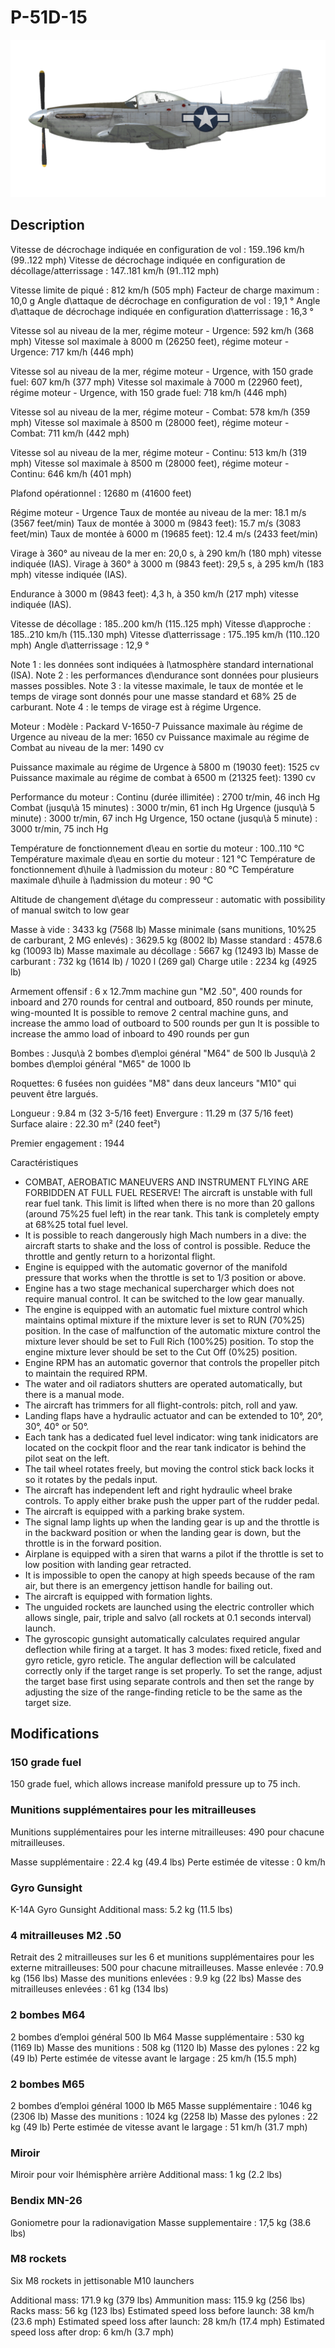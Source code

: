 # P-51D-15

![p51d15](../images/p51d15.png)

## Description

Vitesse de décrochage indiquée en configuration de vol : 159..196 km/h (99..122 mph)
Vitesse de décrochage indiquée en configuration de décollage/atterrissage : 147..181 km/h (91..112 mph)

Vitesse limite de piqué : 812 km/h (505 mph)
Facteur de charge maximum : 10,0 g
Angle d\attaque de décrochage en configuration de vol : 19,1 °
Angle d\attaque de décrochage indiquée en configuration d\atterrissage : 16,3 °

Vitesse sol au niveau de la mer, régime moteur - Urgence: 592 km/h (368 mph)
Vitesse sol maximale à 8000 m (26250 feet), régime moteur - Urgence: 717 km/h (446 mph)

Vitesse sol au niveau de la mer, régime moteur - Urgence, with 150 grade fuel: 607 km/h (377 mph)
Vitesse sol maximale à 7000 m (22960 feet), régime moteur - Urgence, with 150 grade fuel: 718 km/h (446 mph)

Vitesse sol au niveau de la mer, régime moteur - Combat: 578 km/h (359 mph)
Vitesse sol maximale à 8500 m (28000 feet), régime moteur - Combat: 711 km/h (442 mph)

Vitesse sol au niveau de la mer, régime moteur - Continu: 513 km/h (319 mph)
Vitesse sol maximale à 8500 m (28000 feet), régime moteur - Continu: 646 km/h (401 mph)

Plafond opérationnel : 12680 m (41600 feet)

Régime moteur - Urgence
Taux de montée au niveau de la mer: 18.1 m/s (3567 feet/min)
Taux de montée à 3000 m (9843 feet): 15.7 m/s (3083 feet/min)
Taux de montée à 6000 m (19685 feet): 12.4 m/s (2433 feet/min)

Virage à 360° au niveau de la mer en: 20,0 s, à 290 km/h (180 mph) vitesse indiquée (IAS).
Virage à 360° à 3000 m (9843 feet): 29,5 s, à 295 km/h (183 mph) vitesse indiquée (IAS).

Endurance à 3000 m (9843 feet): 4,3 h, à 350 km/h (217 mph) vitesse indiquée (IAS).

Vitesse de décollage : 185..200 km/h (115..125 mph)
Vitesse d\approche : 185..210 km/h (115..130 mph)
Vitesse d\atterrissage : 175..195 km/h (110..120 mph)
Angle d\atterrissage : 12,9 °

Note 1 : les données sont indiquées à l\atmosphère standard international (ISA).
Note 2 : les performances d\endurance sont données pour plusieurs masses possibles.
Note 3 : la vitesse maximale, le taux de montée et le temps de virage sont donnés pour une masse standard et 68% 25 de carburant.
Note 4 : le temps de virage est à régime Urgence.

Moteur :
Modèle : Packard V-1650-7
Puissance maximale àu régime de Urgence au niveau de la mer: 1650 cv
Puissance maximale au régime de Combat au niveau de la mer: 1490 cv

Puissance maximale au régime de Urgence à 5800 m (19030 feet): 1525 cv
Puissance maximale au régime de combat à 6500 m (21325 feet): 1390 cv

Performance du moteur :
Continu (durée illimitée) : 2700 tr/min, 46 inch Hg
Combat (jusqu\à 15 minutes) : 3000 tr/min, 61 inch Hg
Urgence (jusqu\à 5 minute) : 3000 tr/min, 67 inch Hg
Urgence, 150 octane (jusqu\à 5 minute) : 3000 tr/min, 75 inch Hg

Température de fonctionnement d\eau en sortie du moteur : 100..110 °C
Température maximale d\eau en sortie du moteur : 121 °C
Température de fonctionnement d\huile à l\admission du moteur : 80 °C
Température maximale d\huile à l\admission du moteur : 90 °C

Altitude de changement d\étage du compresseur : automatic with possibility of manual switch to low gear

Masse à vide : 3433 kg (7568 lb)
Masse minimale (sans munitions, 10%25 de carburant, 2 MG enlevés) : 3629.5 kg (8002 lb)
Masse standard : 4578.6 kg (10093 lb)
Masse maximale au décollage : 5667 kg (12493 lb)
Masse de carburant : 732 kg (1614 lb) / 1020 l (269 gal)
Charge utile : 2234 kg (4925 lb)

Armement offensif :
6 x 12.7mm machine gun "M2 .50", 400 rounds for inboard and 270 rounds for central and outboard, 850 rounds per minute, wing-mounted
It is possible to remove 2 central machine guns, and increase the ammo load of outboard to 500 rounds per gun
It is possible to increase the ammo load of inboard to 490 rounds per gun

Bombes :
Jusqu\à 2 bombes d\emploi général "M64" de 500 lb
Jusqu\à 2 bombes d\emploi général "M65" de 1000 lb

Roquettes:
6 fusées non guidées "M8" dans deux lanceurs "M10" qui peuvent être largués.

Longueur : 9.84 m (32 3-5/16 feet)
Envergure : 11.29 m (37 5/16 feet)
Surface alaire : 22.30 m² (240 feet²)

Premier engagement : 1944

Caractéristiques
- COMBAT, AEROBATIC MANEUVERS AND INSTRUMENT FLYING ARE FORBIDDEN AT FULL FUEL RESERVE! The aircraft is unstable with full rear fuel tank. This limit is lifted when there is no more than 20 gallons (around 75%25 fuel left) in the rear tank. This tank is completely empty at 68%25 total fuel level.
- It is possible to reach dangerously high Mach numbers in a dive: the aircraft starts to shake and the loss of control is possible. Reduce the throttle and gently return to a horizontal flight.
- Engine is equipped with the automatic governor of the manifold pressure that works when the throttle is set to 1/3 position or above.
- Engine has a two stage mechanical supercharger which does not require manual control. It can be switched to the low gear manually.
- The engine is equipped with an automatic fuel mixture control which maintains optimal mixture if the mixture lever is set to RUN (70%25) position. In the case of malfunction of the automatic mixture control the mixture lever should be set to Full Rich (100%25) position. To stop the engine mixture lever should be set to the Cut Off (0%25) position.
- Engine RPM has an automatic governor that controls the propeller pitch to maintain the required RPM.
- The water and oil radiators shutters are operated automatically, but there is a manual mode.
- The aircraft has trimmers for all flight-controls: pitch, roll and yaw.
- Landing flaps have a hydraulic actuator and can be extended to 10°, 20°, 30°, 40° or 50°.
- Each tank has a dedicated fuel level indicator: wing tank inidicators are located on the cockpit floor and the rear tank indicator is behind the pilot seat on the left.
- The tail wheel rotates freely, but moving the control stick back locks it so it rotates by the pedals input.
- The aircraft has independent left and right hydraulic wheel brake controls. To apply either brake push the upper part of the rudder pedal.
- The aircraft is equipped with a parking brake system.
- The signal lamp lights up when the landing gear is up and the throttle is in the backward position or when the landing gear is down, but the throttle is in the forward position.
- Airplane is equipped with a siren that warns a pilot if the throttle is set to low position with landing gear retracted.
- It is impossible to open the canopy at high speeds because of the ram air, but there is an emergency jettison handle for bailing out.
- The aircraft is equipped with formation lights.
- The unguided rockets are launched using the electric controller which allows single, pair, triple and salvo (all rockets at 0.1 seconds interval) launch.
- The gyroscopic gunsight automatically calculates required angular deflection while firing at a target. It has 3 modes: fixed reticle, fixed and gyro reticle, gyro reticle. The angular deflection will be calculated correctly only if the target range is set properly. To set the range, adjust the target base first using separate controls and then set the range by adjusting the size of the range-finding reticle to be the same as the target size.

## Modifications


### 150 grade fuel

150 grade fuel, which allows increase manifold pressure up to 75 inch.


### Munitions supplémentaires pour les mitrailleuses

Munitions supplémentaires pour les interne mitrailleuses: 490 pour chacune mitrailleuses.

Masse supplémentaire : 22.4 kg (49.4 lbs)
Perte estimée de vitesse : 0 km/h


### Gyro Gunsight

K-14A Gyro Gunsight
Additional mass: 5.2 kg (11.5 lbs)


### 4 mitrailleuses M2 .50

Retrait des 2 mitrailleuses sur les 6 et munitions supplémentaires pour les externe mitrailleuses: 500 pour chacune mitrailleuses.
Masse enlevée : 70.9 kg (156 lbs)
Masse des munitions enlevées : 9.9 kg (22 lbs)
Masse des mitrailleuses enlevées : 61 kg (134 lbs)


### 2 bombes M64

2 bombes d’emploi général 500 lb M64
Masse supplémentaire : 530 kg (1169 lb)
Masse des munitions : 508 kg (1120 lb)
Masse des pylones : 22 kg (49 lb)
Perte estimée de vitesse avant le largage : 25 km/h (15.5 mph)


### 2 bombes M65

2 bombes d’emploi général 1000 lb M65
Masse supplémentaire : 1046 kg (2306 lb)
Masse des munitions : 1024 kg (2258 lb)
Masse des pylones : 22 kg (49 lb)
Perte estimée de vitesse avant le largage : 51 km/h (31.7 mph)


### Miroir

Miroir pour voir lhémisphère arrière
Additional mass: 1 kg (2.2 lbs)


### Bendix MN-26

Goniometre pour la radionavigation
Masse supplementaire : 17,5 kg (38.6 lbs)


### M8 rockets

Six M8 rockets in jettisonable M10 launchers

Additional mass: 171.9 kg (379 lbs)
Ammunition mass: 115.9 kg (256 lbs)
Racks mass: 56 kg (123 lbs)
Estimated speed loss before launch: 38 km/h (23.6 mph)
Estimated speed loss after launch: 28 km/h (17.4 mph)
Estimated speed loss after drop: 6 km/h (3.7 mph)
